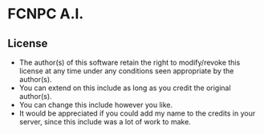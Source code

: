 FCNPC A.I.
==========

License
-------
- The author(s) of this software retain the right to modify/revoke this license at any time under any conditions seen appropriate by the author(s).
- You can extend on this include as long as you credit the original author(s).
- You can change this include however you like.
- It would be appreciated if you could add my name to the credits in your server, since this include was a lot of work to make.